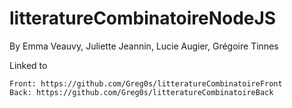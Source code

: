 # litteratureCombinatoireNodeJS

By Emma Veauvy, Juliette Jeannin, Lucie Augier, Grégoire Tinnes

Linked to
```
Front: https://github.com/Greg0s/litteratureCombinatoireFront
Back: https://github.com/Greg0s/litteratureCombinatoireBack
```
